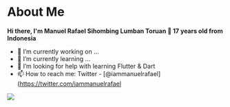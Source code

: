 <h1>About Me</h1>

**Hi there, I'm Manuel Rafael Sihombing Lumban Toruan 👋 17 years old from Indonesia**

- 🔭 I’m currently working on ...
- 🌱 I’m currently learning ...
- 🤔 I’m looking for help with learning Flutter & Dart
- 📫 How to reach me: Twitter - [@iammanuelrafael](https://twitter.com/iammanuelrafael

<img src="https://github-readme-stats.vercel.app/api?username=iammanuelrafael&&show_icons=true&title_color=ffffff&icon_color=ffffff&text_color=ffffff&bg_color=000000">
